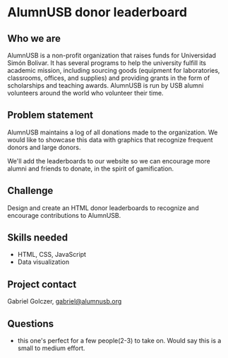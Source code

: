 # AlumnUSB donor leaderboard

## Who we are
AlumnUSB is a non-profit organization that raises funds for Universidad Simón Bolivar. It has several programs to help the university fulfill its academic mission, including sourcing goods (equipment for laboratories, classrooms, offices, and supplies) and providing grants in the form of scholarships and teaching awards. AlumnUSB is run by USB alumni volunteers around the world who volunteer their time.

## Problem statement
AlumnUSB maintains a log of all donations made to the organization. We would like to showcase this data with graphics that recognize frequent donors and large donors.

We'll add the leaderboards to our website so we can encourage more alumni and friends to donate, in the spirit of gamification.

## Challenge

Design and create an HTML donor leaderboards to recognize and encourage contributions to AlumnUSB.

## Skills needed
- HTML, CSS, JavaScript
- Data visualization

## Project contact
Gabriel Golczer, gabriel@alumnusb.org

## Questions

- this one's perfect for a few people(2-3) to take on. Would say this is a small to medium effort.
